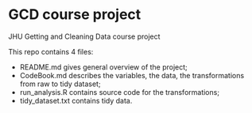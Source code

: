 # GCD course project
 JHU Getting and Cleaning Data course project
 
 This repo contains 4 files:  
 - README.md gives general overview of the project;  
 - CodeBook.md describes the variables, the data, the transformations from raw to tidy dataset;  
 - run_analysis.R contains source code for the transformations;  
 - tidy_dataset.txt contains tidy data.
 
 
 
